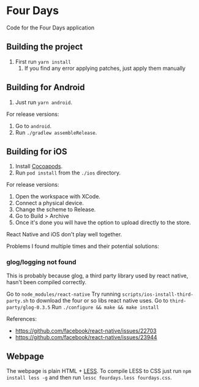 # Four Days

Code for the Four Days application

## Building the project

1. First run `yarn install`
   1. If you find any error applying patches, just apply them manually

## Building for Android

1. Just run `yarn android`.

For release versions:

1. Go to `android`.
2. Run `./gradlew assembleRelease`.

## Building for iOS

1. Install [Cocoapods](https://cocoapods.org/).
2. Run `pod install` from the `./ios` directory.

For release versions:

1. Open the workspace with XCode.
2. Connect a physical device.
3. Change the scheme to Release.
4. Go to Build > Archive
5. Once it's done you will have the option to upload directly to the store.

React Native and iOS don't play well together.

Problems I found multiple times and their potential solutions:

### glog/logging not found

This is probably because glog, a third party library used by react native, hasn't been compiled correctly.

Go to `node_modules/react-native`
Try running `scripts/ios-install-third-party.sh` to download the four or so libs react native uses.
Go to `third-party/glog-0.3.5`
Run `./configure && make && make install`

References:

- https://github.com/facebook/react-native/issues/22703
- https://github.com/facebook/react-native/issues/23944

## Webpage

The webpage is plain HTML + [LESS](http://lesscss.org/#). To compile LESS to CSS just run `npm install less -g` and then run `lessc fourdays.less fourdays.css`.
